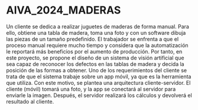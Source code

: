 # AIVA_2024_MADERAS

Un cliente se dedica a realizar juguetes de maderas de forma manual. Para ello, obtiene una tabla de madera, toma una foto y con un software dibuja las piezas de un tamaño predefinido.
El trabajador se enfrenta a que el proceso manual requiere mucho tiempo y considera que la automatización le reportará más beneficios por el aumento de producción.  Por tanto, en este proyecto, se propone el diseño de un sistema de visión artificial que sea capaz de reconocer los defectos en las tablas de madera y decida  la posición de las formas a obtener. Uno de los requerimientos del cliente se trata de que el sistema trabaje sobre un app móvil, ya que es la herramienta que utiliza. Con este motivo,  se plantea una arquitectura cliente-servidor. El cliente (móvil) tomará una foto, y la app se conectará al servidor para enviarle la imagen. Después, el servidor realizará los cálculos y devolverá el resultado al cliente.
